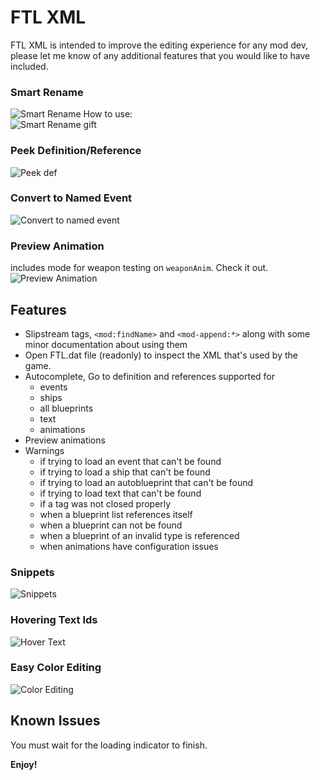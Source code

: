 # FTL XML

FTL XML is intended to improve the editing experience for any mod dev, please
let me know of any additional features that you would like to have included.

### Smart Rename

![Smart Rename](gifs/rename-example.png)
How to use:  
![Smart Rename gift](gifs/preview-rename.webp)

### Peek Definition/Reference

![Peek def](gifs/peek-def-example.webp)

### Convert to Named Event

![Convert to named event](gifs/preview-extract.webp)

### Preview Animation
includes mode for weapon testing on `weaponAnim`. Check it out.
![Preview Animation](gifs/preview-animation.webp)

## Features

* Slipstream tags, `<mod:findName>` and `<mod-append:*>` along with some minor
  documentation about using them
* Open FTL.dat file (readonly) to inspect the XML that's used by the game.
* Autocomplete, Go to definition and references supported for
    * events
    * ships
    * all blueprints
    * text
    * animations
* Preview animations
* Warnings
    * if trying to load an event that can't be found
    * if trying to load a ship that can't be found
    * if trying to load an autoblueprint that can't be found
    * if trying to load text that can't be found
    * if a tag was not closed properly
    * when a blueprint list references itself
    * when a blueprint can not be found
    * when a blueprint of an invalid type is referenced
    * when animations have configuration issues

### Snippets

![Snippets](gifs/snippet-example.webp)

### Hovering Text Ids

![Hover Text](gifs/hover-text.png)

### Easy Color Editing

![Color Editing](gifs/color-example.webp)

## Known Issues

You must wait for the loading indicator to finish.

**Enjoy!**
